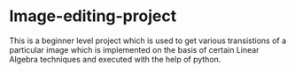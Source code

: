# Image-editing-project
This is a beginner level project which is used to get various transistions of a particular image which is implemented on the basis of certain Linear Algebra techniques and executed with the help of python. 
